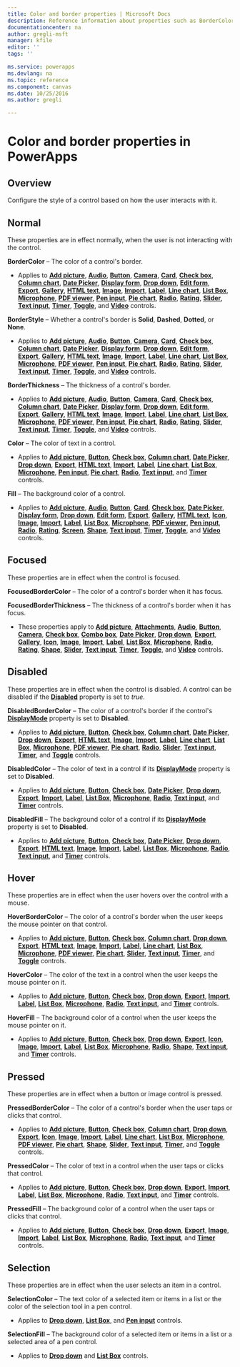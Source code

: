 ```yaml
---
title: Color and border properties | Microsoft Docs
description: Reference information about properties such as BorderColor, HoverBorderColor, and PressedBorderColor
documentationcenter: na
author: gregli-msft
manager: kfile
editor: ''
tags: ''

ms.service: powerapps
ms.devlang: na
ms.topic: reference
ms.component: canvas
ms.date: 10/25/2016
ms.author: gregli

---
```

# Color and border properties in PowerApps
## Overview
Configure the style of a control based on how the user interacts with it.

## Normal
These properties are in effect normally, when the user is not interacting with the control.

**BorderColor** – The color of a control's border.

* Applies to **[Add picture](control-add-picture.md)**, **[Audio](control-audio-video.md)**, **[Button](control-button.md)**, **[Camera](control-camera.md)**, **[Card](control-card.md)**, **[Check box](control-check-box.md)**, **[Column chart](control-column-line-chart.md)**, **[Date Picker](control-date-picker.md)**, **[Display form](control-form-detail.md)**, **[Drop down](control-drop-down.md)**, **[Edit form](control-form-detail.md)**, **[Export](control-export-import.md)**, **[Gallery](control-gallery.md)**, **[HTML text](control-html-text.md)**, **[Image](control-image.md)**, **[Import](control-export-import.md)**, **[Label](control-text-box.md)**, **[Line chart](control-column-line-chart.md)**, **[List Box](control-list-box.md)**, **[Microphone](control-microphone.md)**, **[PDF viewer](control-pdf-viewer.md)**, **[Pen input](control-pen-input.md)**, **[Pie chart](control-pie-chart.md)**, **[Radio](control-radio.md)**, **[Rating](control-rating.md)**, **[Slider](control-slider.md)**, **[Text input](control-text-input.md)**, **[Timer](control-timer.md)**, **[Toggle](control-toggle.md)**, and **[Video](control-audio-video.md)** controls.

**BorderStyle** – Whether a control's border is **Solid**, **Dashed**, **Dotted**, or **None**.

* Applies to **[Add picture](control-add-picture.md)**, **[Audio](control-audio-video.md)**, **[Button](control-button.md)**, **[Camera](control-camera.md)**, **[Card](control-card.md)**, **[Check box](control-check-box.md)**, **[Column chart](control-column-line-chart.md)**, **[Date Picker](control-date-picker.md)**, **[Display form](control-form-detail.md)**, **[Drop down](control-drop-down.md)**, **[Edit form](control-form-detail.md)**, **[Export](control-export-import.md)**, **[Gallery](control-gallery.md)**, **[HTML text](control-html-text.md)**, **[Image](control-image.md)**, **[Import](control-export-import.md)**, **[Label](control-text-box.md)**, **[Line chart](control-column-line-chart.md)**, **[List Box](control-list-box.md)**, **[Microphone](control-microphone.md)**, **[PDF viewer](control-pdf-viewer.md)**, **[Pen input](control-pen-input.md)**, **[Pie chart](control-pie-chart.md)**, **[Radio](control-radio.md)**, **[Rating](control-rating.md)**, **[Slider](control-slider.md)**, **[Text input](control-text-input.md)**, **[Timer](control-timer.md)**, **[Toggle](control-toggle.md)**, and **[Video](control-audio-video.md)** controls.

**BorderThickness** – The thickness of a control's border.

* Applies to **[Add picture](control-add-picture.md)**, **[Audio](control-audio-video.md)**, **[Button](control-button.md)**, **[Camera](control-camera.md)**, **[Card](control-card.md)**, **[Check box](control-check-box.md)**, **[Column chart](control-column-line-chart.md)**, **[Date Picker](control-date-picker.md)**, **[Display form](control-form-detail.md)**, **[Drop down](control-drop-down.md)**, **[Edit form](control-form-detail.md)**, **[Export](control-export-import.md)**, **[Gallery](control-gallery.md)**, **[HTML text](control-html-text.md)**, **[Image](control-image.md)**, **[Import](control-export-import.md)**, **[Label](control-text-box.md)**, **[Line chart](control-column-line-chart.md)**, **[List Box](control-list-box.md)**, **[Microphone](control-microphone.md)**, **[PDF viewer](control-pdf-viewer.md)**, **[Pen input](control-pen-input.md)**, **[Pie chart](control-pie-chart.md)**, **[Radio](control-radio.md)**, **[Rating](control-rating.md)**, **[Slider](control-slider.md)**, **[Text input](control-text-input.md)**, **[Timer](control-timer.md)**, **[Toggle](control-toggle.md)**, and **[Video](control-audio-video.md)** controls.

**Color** – The color of text in a control.

* Applies to **[Add picture](control-add-picture.md)**, **[Button](control-button.md)**, **[Check box](control-check-box.md)**, **[Column chart](control-column-line-chart.md)**, **[Date Picker](control-date-picker.md)**, **[Drop down](control-drop-down.md)**, **[Export](control-export-import.md)**, **[HTML text](control-html-text.md)**, **[Import](control-export-import.md)**, **[Label](control-text-box.md)**, **[Line chart](control-column-line-chart.md)**, **[List Box](control-list-box.md)**, **[Microphone](control-microphone.md)**, **[Pen input](control-pen-input.md)**, **[Pie chart](control-pie-chart.md)**, **[Radio](control-radio.md)**, **[Text input](control-text-input.md)**, and **[Timer](control-timer.md)** controls.

**Fill** – The background color of a control.

* Applies to **[Add picture](control-add-picture.md)**, **[Audio](control-audio-video.md)**, **[Button](control-button.md)**, **[Card](control-card.md)**, **[Check box](control-check-box.md)**, **[Date Picker](control-date-picker.md)**, **[Display form](control-form-detail.md)**, **[Drop down](control-drop-down.md)**, **[Edit form](control-form-detail.md)**, **[Export](control-export-import.md)**, **[Gallery](control-gallery.md)**, **[HTML text](control-html-text.md)**, **[Icon](control-shapes-icons.md)**, **[Image](control-image.md)**, **[Import](control-export-import.md)**, **[Label](control-text-box.md)**, **[List Box](control-list-box.md)**, **[Microphone](control-microphone.md)**, **[PDF viewer](control-pdf-viewer.md)**, **[Pen input](control-pen-input.md)**, **[Radio](control-radio.md)**, **[Rating](control-rating.md)**, **[Screen](control-screen.md)**, **[Shape](control-shapes-icons.md)**, **[Text input](control-text-input.md)**, **[Timer](control-timer.md)**, **[Toggle](control-toggle.md)**, and **[Video](control-audio-video.md)** controls.

## Focused
These properties are in effect when the control is focused.

**FocusedBorderColor** – The color of a control's border when it has focus.

**FocusedBorderThickness** – The thickness of a control's border when it has focus.

* These properties apply to **[Add picture](control-add-picture.md)**, **[Attachments](control-attachments.md)**, **[Audio](control-audio-video.md)**, **[Button](control-button.md)**, **[Camera](control-camera.md)**, **[Check box](control-check-box.md)**, **[Combo box](control-combo-box.md)**, **[Date Picker](control-date-picker.md)**, **[Drop down](control-drop-down.md)**, **[Export](control-export-import.md)**, **[Gallery](control-gallery.md)**, **[Icon](control-shapes-icons.md)**, **[Image](control-image.md)**, **[Import](control-export-import.md)**, **[Label](control-text-box.md)**, **[List Box](control-list-box.md)**, **[Microphone](control-microphone.md)**, **[Radio](control-radio.md)**, **[Rating](control-rating.md)**, **[Shape](control-shapes-icons.md)**, **[Slider](control-slider.md)**, **[Text input](control-text-input.md)**, **[Timer](control-timer.md)**, **[Toggle](control-toggle.md)**, and **[Video](control-audio-video.md)** controls.

## Disabled
These properties are in effect when the control is disabled.  A control can be disabled if the **[Disabled](properties-core.md)** property is set to *true*.

**DisabledBorderColor** – The color of a control's border if the control's **[DisplayMode](properties-core.md)** property is set to **Disabled**.

* Applies to **[Add picture](control-add-picture.md)**, **[Button](control-button.md)**, **[Check box](control-check-box.md)**, **[Column chart](control-column-line-chart.md)**, **[Date Picker](control-date-picker.md)**, **[Drop down](control-drop-down.md)**, **[Export](control-export-import.md)**, **[HTML text](control-html-text.md)**, **[Image](control-image.md)**, **[Import](control-export-import.md)**, **[Label](control-text-box.md)**, **[Line chart](control-column-line-chart.md)**, **[List Box](control-list-box.md)**, **[Microphone](control-microphone.md)**, **[PDF viewer](control-pdf-viewer.md)**, **[Pie chart](control-pie-chart.md)**, **[Radio](control-radio.md)**, **[Slider](control-slider.md)**, **[Text input](control-text-input.md)**, **[Timer](control-timer.md)**, and **[Toggle](control-toggle.md)** controls.

**DisabledColor** – The color of text in a control if its **[DisplayMode](properties-core.md)** property is set to **Disabled**.

* Applies to **[Add picture](control-add-picture.md)**, **[Button](control-button.md)**, **[Check box](control-check-box.md)**, **[Date Picker](control-date-picker.md)**, **[Drop down](control-drop-down.md)**, **[Export](control-export-import.md)**, **[Import](control-export-import.md)**, **[Label](control-text-box.md)**, **[List Box](control-list-box.md)**, **[Microphone](control-microphone.md)**, **[Radio](control-radio.md)**, **[Text input](control-text-input.md)**, and **[Timer](control-timer.md)** controls.

**DisabledFill** – The background color of a control if its **[DisplayMode](properties-core.md)** property is set to **Disabled**.

* Applies to **[Add picture](control-add-picture.md)**, **[Button](control-button.md)**, **[Check box](control-check-box.md)**, **[Date Picker](control-date-picker.md)**, **[Drop down](control-drop-down.md)**, **[Export](control-export-import.md)**, **[HTML text](control-html-text.md)**, **[Image](control-image.md)**, **[Import](control-export-import.md)**, **[Label](control-text-box.md)**, **[List Box](control-list-box.md)**, **[Microphone](control-microphone.md)**, **[Radio](control-radio.md)**, **[Text input](control-text-input.md)**, and **[Timer](control-timer.md)** controls.

## Hover
These properties are in effect when the user hovers over the control with a mouse.

**HoverBorderColor** – The color of a control's border when the user keeps the mouse pointer on that control.

* Applies to **[Add picture](control-add-picture.md)**, **[Button](control-button.md)**, **[Check box](control-check-box.md)**, **[Column chart](control-column-line-chart.md)**, **[Drop down](control-drop-down.md)**, **[Export](control-export-import.md)**, **[HTML text](control-html-text.md)**, **[Image](control-image.md)**, **[Import](control-export-import.md)**, **[Label](control-text-box.md)**, **[Line chart](control-column-line-chart.md)**, **[List Box](control-list-box.md)**, **[Microphone](control-microphone.md)**, **[PDF viewer](control-pdf-viewer.md)**, **[Pie chart](control-pie-chart.md)**, **[Slider](control-slider.md)**, **[Text input](control-text-input.md)**, **[Timer](control-timer.md)**, and **[Toggle](control-toggle.md)** controls.

**HoverColor** – The color of the text in a control when the user keeps the mouse pointer on it.

* Applies to **[Add picture](control-add-picture.md)**, **[Button](control-button.md)**, **[Check box](control-check-box.md)**, **[Drop down](control-drop-down.md)**, **[Export](control-export-import.md)**, **[Import](control-export-import.md)**, **[Label](control-text-box.md)**, **[List Box](control-list-box.md)**, **[Microphone](control-microphone.md)**, **[Radio](control-radio.md)**, **[Text input](control-text-input.md)**, and **[Timer](control-timer.md)** controls.

**HoverFill** – The background color of a control when the user keeps the mouse pointer on it.

* Applies to **[Add picture](control-add-picture.md)**, **[Button](control-button.md)**, **[Check box](control-check-box.md)**, **[Drop down](control-drop-down.md)**, **[Export](control-export-import.md)**, **[Icon](control-shapes-icons.md)**, **[Image](control-image.md)**, **[Import](control-export-import.md)**, **[Label](control-text-box.md)**, **[List Box](control-list-box.md)**, **[Microphone](control-microphone.md)**, **[Radio](control-radio.md)**, **[Shape](control-shapes-icons.md)**, **[Text input](control-text-input.md)**, and **[Timer](control-timer.md)** controls.

## Pressed
These properties are in effect when a button or image control is pressed.

**PressedBorderColor** – The color of a control's border when the user taps or clicks that control.

* Applies to **[Add picture](control-add-picture.md)**, **[Button](control-button.md)**, **[Check box](control-check-box.md)**, **[Column chart](control-column-line-chart.md)**, **[Drop down](control-drop-down.md)**, **[Export](control-export-import.md)**, **[Icon](control-shapes-icons.md)**, **[Image](control-image.md)**, **[Import](control-export-import.md)**, **[Label](control-text-box.md)**, **[Line chart](control-column-line-chart.md)**, **[List Box](control-list-box.md)**, **[Microphone](control-microphone.md)**, **[PDF viewer](control-pdf-viewer.md)**, **[Pie chart](control-pie-chart.md)**, **[Shape](control-shapes-icons.md)**, **[Slider](control-slider.md)**, **[Text input](control-text-input.md)**, **[Timer](control-timer.md)**, and **[Toggle](control-toggle.md)** controls.

**PressedColor** – The color of text in a control when the user taps or clicks that control.

* Applies to **[Add picture](control-add-picture.md)**, **[Button](control-button.md)**, **[Check box](control-check-box.md)**, **[Drop down](control-drop-down.md)**, **[Export](control-export-import.md)**, **[Import](control-export-import.md)**, **[Label](control-text-box.md)**, **[List Box](control-list-box.md)**, **[Microphone](control-microphone.md)**, **[Radio](control-radio.md)**, **[Text input](control-text-input.md)**, and **[Timer](control-timer.md)** controls.

**PressedFill** – The background color of a control when the user taps or clicks that control.

* Applies to **[Add picture](control-add-picture.md)**, **[Button](control-button.md)**, **[Check box](control-check-box.md)**, **[Drop down](control-drop-down.md)**, **[Export](control-export-import.md)**, **[Image](control-image.md)**, **[Import](control-export-import.md)**, **[Label](control-text-box.md)**, **[List Box](control-list-box.md)**, **[Microphone](control-microphone.md)**, **[Radio](control-radio.md)**, **[Text input](control-text-input.md)**, and **[Timer](control-timer.md)** controls.

## Selection
These properties are in effect when the user selects an item in a control.

**SelectionColor** – The text color of a selected item or items in a list or the color of the selection tool in a pen control.

* Applies to **[Drop down](control-drop-down.md)**, **[List Box](control-list-box.md)**, and **[Pen input](control-pen-input.md)** controls.

**SelectionFill** – The background color of a selected item or items in a list or a selected area of a pen control.

* Applies to **[Drop down](control-drop-down.md)** and **[List Box](control-list-box.md)** controls.

